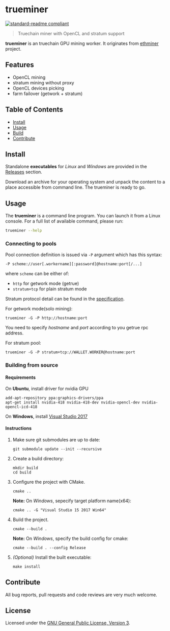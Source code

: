 # trueminer

[![standard-readme compliant](https://img.shields.io/badge/readme%20style-standard-brightgreen.svg)](https://github.com/RichardLitt/standard-readme)

> Truechain miner with OpenCL and stratum support

**trueminer** is an truechain GPU mining worker. It originates from [ethminer] project.

## Features

* OpenCL mining
* stratum mining without proxy
* OpenCL devices picking
* farm failover (getwork + stratum)


## Table of Contents

* [Install](#install)
* [Usage](#usage)
* [Build](#building-from-source)
* [Contribute](#contribute)


## Install

Standalone **executables** for *Linux* and *Windows* are provided in the [Releases]
section.

Download an archive for your operating system and unpack the content to a place
accessible from command line. The trueminer is ready to go.


## Usage

The **trueminer** is a command line program. You can launch it from a Linux
console. For a full list of available command, please run:

```sh
trueminer --help
```

### Connecting to pools

Pool connection definition is issued via `-P` argument which has this syntax:

```
-P scheme://user[.workername][:password]@hostname:port[/...]
```

where `scheme` can be either of:

* `http` for getwork mode (getrue)
* `stratum+tcp` for plain stratum mode

Stratum protocol detail can be found in the [specification](https://github.com/truechain/trueminer/blob/master/protocol.md).

For getwork mode(solo mining):

```
trueminer -G -P http://hostname:port
```
You need to specify *hostname* and *port* according to you getrue rpc address.

For stratum pool:

```
trueminer -G -P stratum+tcp://WALLET.WORKER@hostname:port
```


### Building from source

#### Requirements

On **Ubuntu**, install driver for nvidia GPU

```
add-apt-repository ppa:graphics-drivers/ppa
apt-get install nvidia-418 nvidia-418-dev nvidia-opencl-dev nvidia-opencl-icd-418
```

On **Windows**, install [Visual Studio 2017](https://www.visualstudio.com/downloads/)

#### Instructions

1. Make sure git submodules are up to date:

    ```shell
    git submodule update --init --recursive
    ```

2. Create a build directory:

    ```shell
    mkdir build
    cd build
    ```

3. Configure the project with CMake.

    ```shell
    cmake ..
    ```

    **Note:** On *Windows*, sepecify target platform name(x64):

    ```shell
    cmake .. -G "Visual Studio 15 2017 Win64"
    ```

4. Build the project.

    ```shell
    cmake --build .
    ```

    **Note:** On *Windows*, specify the build config for cmake:

    ```shell
    cmake --build . --config Release
    ```

5. _(Optional)_ Install the built executable:

    ```shell
    make install
    ```

## Contribute

All bug reports, pull requests and code reviews are very much welcome.


## License

Licensed under the [GNU General Public License, Version 3](LICENSE).


[ethminer]: https://github.com/ethereum-mining/ethminer
[Releases]: https://github.com/truechain/trueminer/releases
